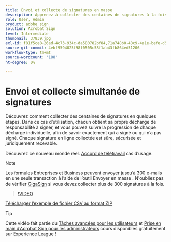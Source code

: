 ```yaml
---
title: Envoi et collecte de signatures en masse
description: Apprenez à collecter des centaines de signatures à la fois pour n’importe quel document en quelques étapes
role: User, Admin
product: adobe sign
solution: Acrobat Sign
level: Intermediate
thumbnail: 37839.jpg
exl-id: f81f5ce8-26ad-4c73-934c-da580782bf84,71a748b0-48c9-4a1e-befe-d5f311d6c05e
source-git-commit: 4ebf9594025f98f0505c58f1ab43fb864ed51206
workflow-type: tm+mt
source-wordcount: '188'
ht-degree: 0%

---
```


# Envoi et collecte simultanée de signatures

Découvrez comment collecter des centaines de signatures en quelques étapes. Dans ce cas d’utilisation, chacun obtient sa propre décharge de responsabilité à signer, et vous pouvez suivre la progression de chaque décharge individuelle, afin de savoir exactement qui a signé ou qui n’a pas signé. Chaque signature en ligne collectée est sûre, sécurisée et juridiquement recevable.

Découvrez ce nouveau monde réel. [Accord de télétravail](https://experienceleague.adobe.com/docs/document-cloud-learn/sign-learning-hub/expand/recipes/gov/usecasegovtelework.html?lang=en) cas d’usage.

>[!NOTE]
>
>Les formules Entreprises et Business peuvent envoyer jusqu’à 300 e-mails en une seule transaction à l’aide de l’outil Envoyer en masse . N&#39;oubliez pas de vérifier [GigaSign](https://experienceleague.adobe.com/docs/document-cloud-learn/sign-learning-hub/develop/custom/gigasign.html?lang=en) si vous devez collecter plus de 300 signatures à la fois.

>[!VIDEO](https://video.tv.adobe.com/v/33655?quality=12&learn=on&hidetitle=true)

[Télécharger l’exemple de fichier CSV au format ZIP](../assets/megasign_merge_sample.zip)

>[!TIP]
>
>Cette vidéo fait partie du [Tâches avancées pour les utilisateurs](https://experienceleague.adobe.com/?recommended=Sign-U-1-2020.3) et [Prise en main d’Acrobat Sign pour les administrateurs](https://experienceleague.adobe.com/?recommended=Sign-A-1-2020.2) cours disponibles gratuitement sur Experience League !
